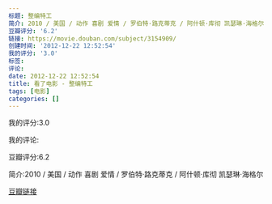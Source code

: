 ```yaml
---
标题: 整编特工
简介: 2010 / 美国 / 动作 喜剧 爱情 / 罗伯特·路克蒂克 / 阿什顿·库彻 凯瑟琳·海格尔
豆瓣评分: '6.2'
链接: https://movie.douban.com/subject/3154909/
创建时间: '2012-12-22 12:52:54'
我的评分: '3.0'
标签:
评论:
date: 2012-12-22 12:52:54
title: 看了电影 - 整编特工
tags: [电影]
categories: []
---
```


我的评分:3.0

我的评论:

豆瓣评分:6.2

简介:2010 / 美国 / 动作 喜剧 爱情 / 罗伯特·路克蒂克 / 阿什顿·库彻 凯瑟琳·海格尔

[豆瓣链接](https://movie.douban.com/subject/3154909/)

